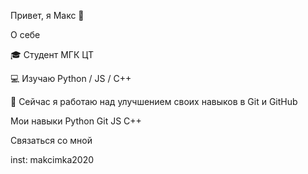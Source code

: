 Привет, я Макс 👋

О себе

🎓 Студент  МГК ЦТ

💻 Изучаю Python / JS / C++

🌱 Сейчас я работаю над улучшением своих навыков в Git и GitHub


Мои навыки
Python
Git
JS
C++

Связаться со мной

inst: makcimka2020
